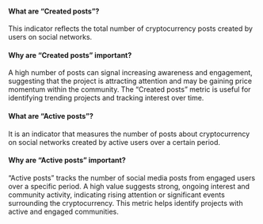 #### What are “Created posts”?

This indicator reflects the total number of cryptocurrency posts created by users on social networks.

#### Why are “Created posts” important?

A high number of posts can signal increasing awareness and engagement, suggesting that the project is attracting attention and may be gaining price momentum within the community. The “Created posts” metric is useful for identifying trending projects and tracking interest over time.

#### What are “Active posts”?

It is an indicator that measures the number of posts about cryptocurrency on social networks created by active users over a certain period. 

#### Why are “Active posts” important?

“Active posts” tracks the number of social media posts from engaged users over a specific period. A high value suggests strong, ongoing interest and community activity, indicating rising attention or significant events surrounding the cryptocurrency. This metric helps identify projects with active and engaged communities.
